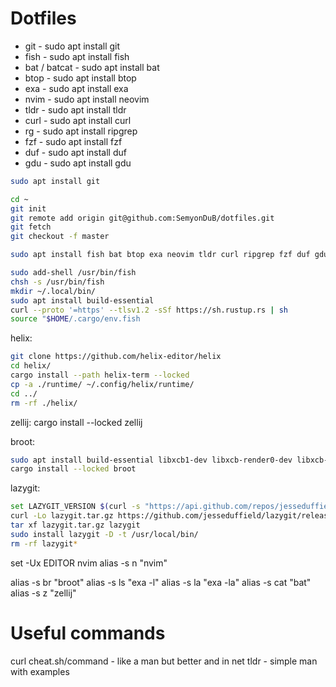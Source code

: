 # Dotfiles

- git - sudo apt install git
- fish - sudo apt install fish
- bat / batcat - sudo apt install bat
- btop - sudo apt install btop
- exa - sudo apt install exa
- nvim - sudo apt install neovim
- tldr - sudo apt install tldr
- curl - sudo apt install curl
- rg - sudo apt install ripgrep
- fzf - sudo apt install fzf
- duf - sudo apt install duf
- gdu - sudo apt install gdu

```sh
sudo apt install git

cd ~
git init
git remote add origin git@github.com:SemyonDuB/dotfiles.git
git fetch
git checkout -f master

sudo apt install fish bat btop exa neovim tldr curl ripgrep fzf duf gdu

sudo add-shell /usr/bin/fish
chsh -s /usr/bin/fish
mkdir ~/.local/bin/
sudo apt install build-essential
curl --proto '=https' --tlsv1.2 -sSf https://sh.rustup.rs | sh
source "$HOME/.cargo/env.fish
```

helix: 
```sh
git clone https://github.com/helix-editor/helix
cd helix/
cargo install --path helix-term --locked
cp -a ./runtime/ ~/.config/helix/runtime/
cd ../
rm -rf ./helix/
```

zellij: cargo install --locked zellij

broot: 
```bash
sudo apt install build-essential libxcb1-dev libxcb-render0-dev libxcb-shape0-dev libxcb-xfixes0-dev -y
cargo install --locked broot
```

lazygit:
```sh
set LAZYGIT_VERSION $(curl -s "https://api.github.com/repos/jesseduffield/lazygit/releases/latest" | \grep -Po '"tag_name": *"v\K[^"]*')
curl -Lo lazygit.tar.gz https://github.com/jesseduffield/lazygit/releases/download/v"$LAZYGIT_VERSION"/lazygit_"$LAZYGIT_VERSION"_Linux_x86_64.tar.gz
tar xf lazygit.tar.gz lazygit
sudo install lazygit -D -t /usr/local/bin/
rm -rf lazygit*
```

set -Ux EDITOR nvim
alias -s n "nvim"

alias -s br "broot"
alias -s ls "exa -l"
alias -s la "exa -la"
alias -s cat "bat"
alias -s z "zellij"

# Useful commands

curl cheat.sh/command - like a man but better and in net
tldr - simple man with examples
